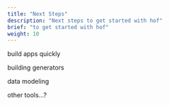 ```yaml
---
title: "Next Steps"
description: "Next steps to get started with hof"
brief: "to get started with hof"
weight: 10
---
```


build apps quickly

building generators

data modeling

other tools...?


